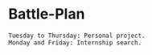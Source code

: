 # Battle-Plan

    Tuesday to Thursday: Personal project.
    Monday and Friday: Internship search.
